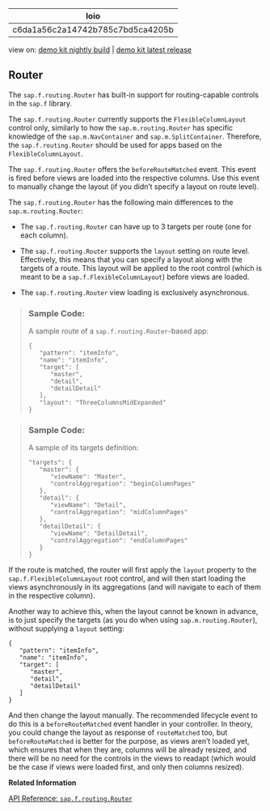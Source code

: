 <!-- loioc6da1a56c2a14742b785c7bd5ca4205b -->

| loio |
| -----|
| c6da1a56c2a14742b785c7bd5ca4205b |

<div id="loio">

view on: [demo kit nightly build](https://openui5nightly.hana.ondemand.com/#/topic/c6da1a56c2a14742b785c7bd5ca4205b) | [demo kit latest release](https://openui5.hana.ondemand.com/#/topic/c6da1a56c2a14742b785c7bd5ca4205b)</div>

## Router

The `sap.f.routing.Router` has built-in support for routing-capable controls in the `sap.f` library.

The `sap.f.routing.Router` currently supports the `FlexibleColumnLayout` control only, similarly to how the `sap.m.routing.Router` has specific knowledge of the `sap.m.NavContainer` and `sap.m.SplitContainer`. Therefore, the `sap.f.routing.Router` should be used for apps based on the `FlexibleColumnLayout`.

The `sap.f.routing.Router` offers the `beforeRouteMatched` event. This event is fired before views are loaded into the respective columns. Use this event to manually change the layout \(if you didn’t specify a layout on route level\).

The `sap.f.routing.Router` has the following main differences to the `sap.m.routing.Router`:

-   The `sap.f.routing.Router` can have up to 3 targets per route \(one for each column\).

-   The `sap.f.routing.Router` supports the `layout` setting on route level. Effectively, this means that you can specify a layout along with the targets of a route. This layout will be applied to the root control \(which is meant to be a `sap.f.FlexibleColumnLayout`\) before views are loaded.

-   The `sap.f.routing.Router` view loading is exclusively asynchronous.


> ### Sample Code:  
> A sample route of a `sap.f.routing.Router`-based app:
> 
> ```
> {
>    "pattern": "itemInfo",
>    "name": "itemInfo",
>    "target": [
>       "master",
>       "detail",
>       "detailDetail"
>    ],
>    "layout": "ThreeColumnsMidExpanded"
> }
> ```

> ### Sample Code:  
> A sample of its targets definition:
> 
> ```
> "targets": {
>    "master": {
>       "viewName": "Master",
>       "controlAggregation": "beginColumnPages"
>    },
>    "detail": {
>       "viewName": "Detail",
>       "controlAggregation": "midColumnPages"
>    },
>    "detailDetail": {
>       "viewName": "DetailDetail",
>       "controlAggregation": "endColumnPages"
>    }
> }
> 
> ```

If the route is matched, the router will first apply the `layout` property to the `sap.f.FlexibleColumnLayout` root control, and will then start loading the views asynchronously in its aggregations \(and will navigate to each of them in the respective column\).

Another way to achieve this, when the layout cannot be known in advance, is to just specify the targets \(as you do when using `sap.m.routing.Router`\), without supplying a `layout` setting:

```
{
   "pattern": "itemInfo",
   "name": "itemInfo",
   "target": [
      "master",
      "detail",
      "detailDetail"
   ]
}

```

And then change the layout manually. The recommended lifecycle event to do this is a `beforeRouteMatched` event handler in your controller. In theory, you could change the layout as response of `routeMatched` too, but `beforeRouteMatched` is better for the purpose, as views aren’t loaded yet, which ensures that when they are, columns will be already resized, and there will be no need for the controls in the views to readapt \(which would be the case if views were loaded first, and only then columns resized\).

**Related Information**  


[API Reference: `sap.f.routing.Router`](https://openui5.hana.ondemand.com/#docs/api/symbols/sap.f.routing.Router.html)

